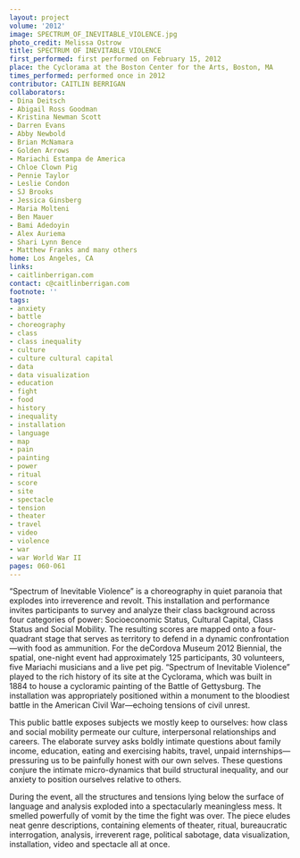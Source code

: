 ```yaml
---
layout: project
volume: '2012'
image: SPECTRUM_OF_INEVITABLE_VIOLENCE.jpg
photo_credit: Melissa Ostrow
title: SPECTRUM OF INEVITABLE VIOLENCE
first_performed: first performed on February 15, 2012
place: the Cyclorama at the Boston Center for the Arts, Boston, MA
times_performed: performed once in 2012
contributor: CAITLIN BERRIGAN
collaborators:
- Dina Deitsch
- Abigail Ross Goodman
- Kristina Newman Scott
- Darren Evans
- Abby Newbold
- Brian McNamara
- Golden Arrows
- Mariachi Estampa de America
- Chloe Clown Pig
- Pennie Taylor
- Leslie Condon
- SJ Brooks
- Jessica Ginsberg
- Maria Molteni
- Ben Mauer
- Bami Adedoyin
- Alex Auriema
- Shari Lynn Bence
- Matthew Franks and many others
home: Los Angeles, CA
links:
- caitlinberrigan.com
contact: c@caitlinberrigan.com
footnote: ''
tags:
- anxiety
- battle
- choreography
- class
- class inequality
- culture
- culture cultural capital
- data
- data visualization
- education
- fight
- food
- history
- inequality
- installation
- language
- map
- pain
- painting
- power
- ritual
- score
- site
- spectacle
- tension
- theater
- travel
- video
- violence
- war
- war World War II
pages: 060-061
---
```


“Spectrum of Inevitable Violence” is a choreography in quiet paranoia that explodes into irreverence and revolt. This installation and performance invites participants to survey and analyze their class background across four categories of power: Socioeconomic Status, Cultural Capital, Class Status and Social Mobility. The resulting scores are mapped onto a four-quadrant stage that serves as territory to defend in a dynamic confrontation—with food as ammunition. For the deCordova Museum 2012 Biennial, the spatial, one-night event had approximately 125 participants, 30 volunteers, five Mariachi musicians and a live pet pig. “Spectrum of Inevitable Violence” played to the rich history of its site at the Cyclorama, which was built in 1884 to house a cycloramic painting of the Battle of Gettysburg. The installation was appropriately positioned within a monument to the bloodiest battle in the American Civil War—echoing tensions of civil unrest.

This public battle exposes subjects we mostly keep to ourselves: how class and social mobility permeate our culture, interpersonal relationships and careers. The elaborate survey asks boldly intimate questions about family income, education, eating and exercising habits, travel, unpaid internships—pressuring us to be painfully honest with our own selves. These questions conjure the intimate micro-dynamics that build structural inequality, and our anxiety to position ourselves relative to others.

During the event, all the structures and tensions lying below the surface of language and analysis exploded into a spectacularly meaningless mess. It smelled powerfully of vomit by the time the fight was over. The piece eludes neat genre descriptions, containing elements of theater, ritual, bureaucratic interrogation, analysis, irreverent rage, political sabotage, data visualization, installation, video and spectacle all at once.
